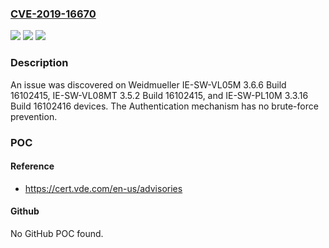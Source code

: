 ### [CVE-2019-16670](https://cve.mitre.org/cgi-bin/cvename.cgi?name=CVE-2019-16670)
![](https://img.shields.io/static/v1?label=Product&message=n%2Fa&color=blue)
![](https://img.shields.io/static/v1?label=Version&message=n%2Fa&color=blue)
![](https://img.shields.io/static/v1?label=Vulnerability&message=n%2Fa&color=brighgreen)

### Description

An issue was discovered on Weidmueller IE-SW-VL05M 3.6.6 Build 16102415, IE-SW-VL08MT 3.5.2 Build 16102415, and IE-SW-PL10M 3.3.16 Build 16102416 devices. The Authentication mechanism has no brute-force prevention.

### POC

#### Reference
- https://cert.vde.com/en-us/advisories

#### Github
No GitHub POC found.

